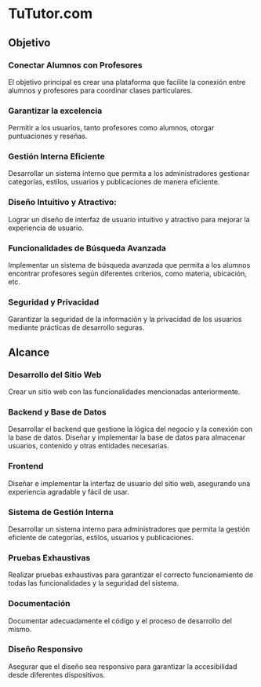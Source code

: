 # TuTutor.com

## Objetivo
### Conectar Alumnos con Profesores
El objetivo principal es crear una plataforma que facilite la conexión entre alumnos y profesores para coordinar clases particulares.
### Garantizar la excelencia
Permitir a los usuarios, tanto profesores como alumnos, otorgar puntuaciones y reseñas.
### Gestión Interna Eficiente
Desarrollar un sistema interno que permita a los administradores gestionar categorías, estilos, usuarios y publicaciones de manera eficiente.
### Diseño Intuitivo y Atractivo:
Lograr un diseño de interfaz de usuario intuitivo y atractivo para mejorar la experiencia de usuario.
### Funcionalidades de Búsqueda Avanzada
Implementar un sistema de búsqueda avanzada que permita a los alumnos encontrar profesores según diferentes criterios, como materia, ubicación, etc.
### Seguridad y Privacidad
Garantizar la seguridad de la información y la privacidad de los usuarios mediante prácticas de desarrollo seguras.

## Alcance
### Desarrollo del Sitio Web
Crear un sitio web con las funcionalidades mencionadas anteriormente.
### Backend y Base de Datos
Desarrollar el backend que gestione la lógica del negocio y la conexión con la base de datos. Diseñar y implementar la base de datos para almacenar usuarios, contenido y otras entidades necesarias.
### Frontend
Diseñar e implementar la interfaz de usuario del sitio web, asegurando una experiencia agradable y fácil de usar.
### Sistema de Gestión Interna
Desarrollar un sistema interno para administradores que permita la gestión eficiente de categorías, estilos, usuarios y publicaciones.
### Pruebas Exhaustivas
Realizar pruebas exhaustivas para garantizar el correcto funcionamiento de todas las funcionalidades y la seguridad del sistema.
### Documentación
Documentar adecuadamente el código y el proceso de desarrollo del mismo.
### Diseño Responsivo
Asegurar que el diseño sea responsivo para garantizar la accesibilidad desde diferentes dispositivos.
